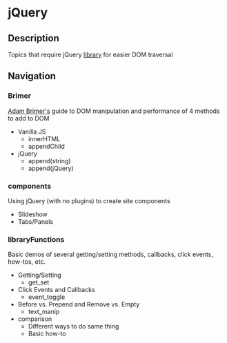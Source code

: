 # jQuery

## Description

Topics that require jQuery [library](https://jquery.com/) for easier DOM traversal

## Navigation

### Brimer

[Adam Brimer's](https://github.com/acbrimer) guide to DOM manipulation and performance of 4 methods to add to DOM
- Vanilla JS
	- innerHTML
	- appendChild
- jQuery
	- append(string)
	- append(jQuery)

### components

Using jQuery (with no plugins) to create site components

- Slideshow
- Tabs/Panels

### libraryFunctions

Basic demos of several getting/setting methods, callbacks, click events, how-tos, etc.

- Getting/Setting
	- get_set
- Click Events and Callbacks
	- event_toggle
- Before vs. Prepend and Remove vs. Empty
	- text_manip
- comparison
	- Different ways to do same thing
	- Basic how-to

